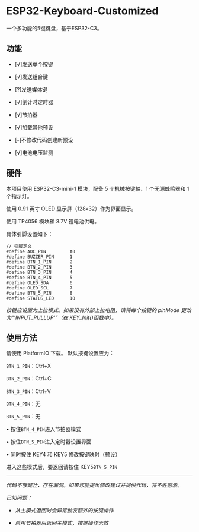 # ESP32-Keyboard-Customized
一个多功能的5键键盘，基于ESP32-C3。

## 功能

- [√]发送单个按键

- [√]发送组合键

- [?]发送媒体键

- [√]倒计时定时器

- [√]节拍器

- [√]加载其他预设

- [-]不修改代码创建新预设

- [√]电池电压监测


## 硬件

本项目使用 ESP32-C3-mini-1 模块，配备 5 个机械按键轴、1 个无源蜂鸣器和 1 个指示灯。

使用 0.91 英寸 OLED 显示屏（128x32）作为界面显示。

使用 TP4056 模块和 3.7V 锂电池供电。

具体引脚设置如下：

```
// 引脚定义
#define ADC_PIN         A0
#define BUZZER_PIN      1
#define BTN_1_PIN       2
#define BTN_2_PIN       3
#define BTN_3_PIN       4
#define BTN_4_PIN       5
#define OLED_SDA        6
#define OLED_SCL        7
#define BTN_5_PIN       8
#define STATUS_LED      10
```


*按键应设置为上拉模式。如果没有外部上拉电阻，请将每个按键的 pinMode 更改为"'INPUT_PULLUP'”（在 KEY_Init()函数中）。*


## 使用方法

请使用 PlatformIO 下载。
默认按键设置应为：

`BTN_1_PIN`：Ctrl+X

`BTN_2_PIN`：Ctrl+C

`BTN_3_PIN`：Ctrl+V

`BTN_4_PIN`：无

`BTN_5_PIN`：无


• 按住`BTN_4_PIN`进入节拍器模式

• 按住`BTN_5_PIN`进入定时器设置界面

• 同时按住 KEY4 和 KEY5 修改按键映射（预设）

进入这些模式后，要返回请按住 KEY5`BTN_5_PIN`

---

*代码不够健壮，存在漏洞。如果您能提出修改建议并提供代码，将不胜感激。*

*已知问题：*

- *从主模式返回时会异常触发额外的按键操作*

- *启用节拍器后返回主模式，按键操作无效*

